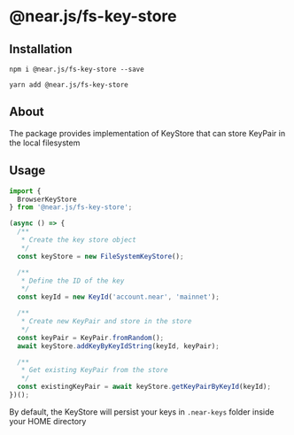 # @near.js/fs-key-store

## Installation

```shell
npm i @near.js/fs-key-store --save
```

```shell
yarn add @near.js/fs-key-store
```

## About

The package provides implementation of KeyStore that can store KeyPair in the local filesystem

## Usage

```typescript
import {
  BrowserKeyStore
} from '@near.js/fs-key-store';

(async () => {
  /**
   * Create the key store object
   */
  const keyStore = new FileSystemKeyStore();

  /**
   * Define the ID of the key
   */
  const keyId = new KeyId('account.near', 'mainnet');

  /**
   * Create new KeyPair and store in the store
   */
  const keyPair = KeyPair.fromRandom();
  await keyStore.addKeyByKeyIdString(keyId, keyPair);

  /**
   * Get existing KeyPair from the store
   */
  const existingKeyPair = await keyStore.getKeyPairByKeyId(keyId);
})();
```

By default, the KeyStore will persist your keys in `.near-keys` folder inside your HOME directory
